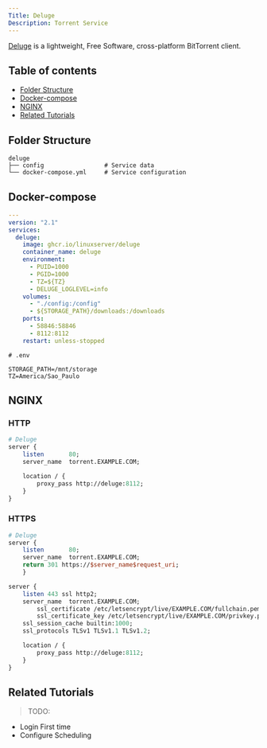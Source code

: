 ```yaml
---
Title: Deluge
Description: Torrent Service
---
```


[Deluge](http://deluge-torrent.org/) is a lightweight, Free Software, cross-platform BitTorrent client.

## Table of contents

- [Folder Structure](#folder-structure)
- [Docker-compose](#docker-compose)
- [NGINX](#nginx)
- [Related Tutorials](#related-tutorials)

## Folder Structure

```
deluge
├── config                 # Service data
└── docker-compose.yml     # Service configuration
```

## Docker-compose

```yaml
---
version: "2.1"
services:
  deluge:
    image: ghcr.io/linuxserver/deluge
    container_name: deluge
    environment:
      - PUID=1000
      - PGID=1000
      - TZ=${TZ}
      - DELUGE_LOGLEVEL=info
    volumes:
      - "./config:/config"
      - ${STORAGE_PATH}/downloads:/downloads
    ports:
      - 58846:58846
      - 8112:8112
    restart: unless-stopped
```

```
# .env

STORAGE_PATH=/mnt/storage
TZ=America/Sao_Paulo
```

## NGINX

### HTTP

```perl
# Deluge
server {
    listen       80;
    server_name  torrent.EXAMPLE.COM;

    location / {
        proxy_pass http://deluge:8112;
    }
}
```

### HTTPS

```perl
# Deluge
server {
    listen       80;
    server_name  torrent.EXAMPLE.COM;
    return 301 https://$server_name$request_uri;
    }

server {
    listen 443 ssl http2;
    server_name  torrent.EXAMPLE.COM;
        ssl_certificate /etc/letsencrypt/live/EXAMPLE.COM/fullchain.pem;
        ssl_certificate_key /etc/letsencrypt/live/EXAMPLE.COM/privkey.pem;
    ssl_session_cache builtin:1000;
    ssl_protocols TLSv1 TLSv1.1 TLSv1.2;

    location / {
        proxy_pass http://deluge:8112;
    }
}
```

## Related Tutorials

> TODO:

- Login First time
- Configure Scheduling

